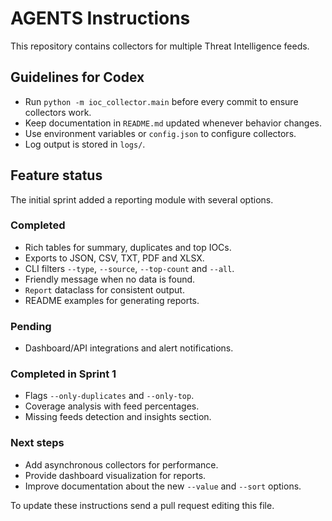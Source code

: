# AGENTS Instructions

This repository contains collectors for multiple Threat Intelligence feeds.

## Guidelines for Codex
- Run `python -m ioc_collector.main` before every commit to ensure collectors work.
- Keep documentation in `README.md` updated whenever behavior changes.
- Use environment variables or `config.json` to configure collectors.
- Log output is stored in `logs/`.

## Feature status
The initial sprint added a reporting module with several options.

### Completed
- Rich tables for summary, duplicates and top IOCs.
- Exports to JSON, CSV, TXT, PDF and XLSX.
- CLI filters `--type`, `--source`, `--top-count` and `--all`.
- Friendly message when no data is found.
- `Report` dataclass for consistent output.
- README examples for generating reports.

### Pending
 - Dashboard/API integrations and alert notifications.

### Completed in Sprint 1
 - Flags `--only-duplicates` and `--only-top`.
 - Coverage analysis with feed percentages.
 - Missing feeds detection and insights section.

### Next steps
- Add asynchronous collectors for performance.
- Provide dashboard visualization for reports.
- Improve documentation about the new `--value` and `--sort` options.

To update these instructions send a pull request editing this file.
